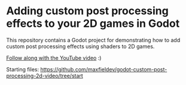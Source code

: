 # Adding custom post processing effects to your 2D games in Godot

This repository contains a Godot project for demonstrating how to add custom post processing effects using shaders to 2D games.

[Follow along with the YouTube video](https://youtu.be/hzOWL_7XyHM) :)

Starting files: https://github.com/maxfieldev/godot-custom-post-processing-2d-video/tree/start
